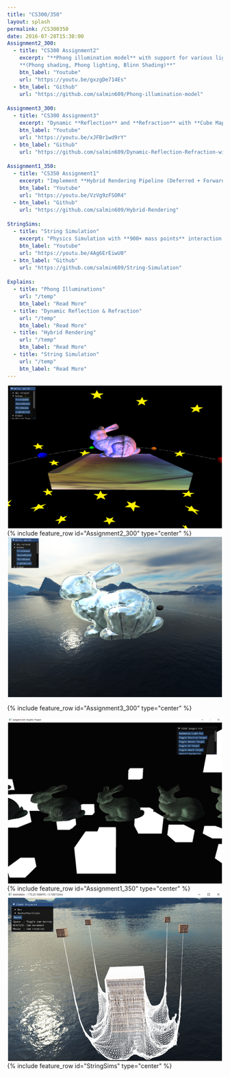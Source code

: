 ```yaml
---
title: "CS300/350"
layout: splash
permalink: /CS300350
date: 2016-07-28T15:38:00
Assignment2_300:
  - title: "CS300 Assignment2"
    excerpt: "**Phong illumination model** with support for various light types (point, spot, directional) & various lighting models. \n\n
    **(Phong shading, Phong lighting, Blinn Shading)**"
    btn_label: "Youtube"
    url: "https://youtu.be/gxzgDe714Es"
  - btn_label: "Github"
    url: "https://github.com/salmin609/Phong-illumination-model"

Assignment3_300:
  - title: "CS300 Assignment3"
    excerpt: "Dynamic **Reflection** and **Refraction** with **Cube Mapping**"
    btn_label: "Youtube"
    url: "https://youtu.be/xJFBr1wd9rY"
  - btn_label: "Github"
    url: "https://github.com/salmin609/Dynamic-Reflection-Refraction-with-Cubemap"

Assignment1_350:
  - title: "CS350 Assignment1"
    excerpt: "Implement **Hybrid Rendering Pipeline (Deferred + Forward)**"
    btn_label: "Youtube"
    url: "https://youtu.be/VzVg9zFSOR4"
  - btn_label: "Github"
    url: "https://github.com/salmin609/Hybrid-Rendering"

StringSims:
  - title: "String Simulation"
    excerpt: "Physics Simulation with **900+ mass points** interaction with box"
    btn_label: "Youtube"
    url: "https://youtu.be/4Ag6ErEiwU0"
  - btn_label: "Github"
    url: "https://github.com/salmin609/String-Simulation"

Explains:
  - title: "Phong Illuminations"
    url: "/temp"
    btn_label: "Read More"
  - title: "Dynamic Reflection & Refraction"
    url: "/temp"
    btn_label: "Read More"
  - title: "Hybrid Rendering"
    url: "/temp"
    btn_label: "Read More"
  - title: "String Simulation"
    url: "/temp"
    btn_label: "Read More"
---
```


<div style="text-align: center">
<img src="https://github.com/salmin609/salmin609.github.io/blob/master/images/cs300_as2_displayImg.png?raw=true" width = "500">
</div>
{% include feature_row id="Assignment2_300" type="center" %}

<div style="text-align: center">
<img src="https://github.com/salmin609/salmin609.github.io/blob/master/images/cs300_as3_displayImg.png?raw=true" width = "500">
</div>

{% include feature_row id="Assignment3_300" type="center" %}

<div style="text-align: center">
<img src="https://github.com/salmin609/salmin609.github.io/blob/master/images/cs350_as1_displayImg.png?raw=true" width = "500">
</div>
{% include feature_row id="Assignment1_350" type="center" %}

<div style="text-align: center">
<img src="https://github.com/salmin609/salmin609.github.io/blob/master/images/Graphics/StringSimulation.png?raw=true" width = "500">
</div>
{% include feature_row id="StringSims" type="center" %}
<!-- {% include feature_row id="Explains"%} -->
